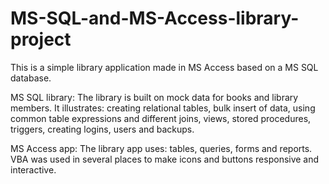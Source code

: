 # MS-SQL-and-MS-Access-library-project
This is a simple library application made in MS Access based on a MS SQL database.

MS SQL library:
The library is built on mock data for books and library members. It illustrates: creating relational tables, bulk insert of data, using common table expressions and different joins, views, stored procedures, triggers, creating logins, users and backups.

MS Access app:
The library app uses: tables, queries, forms and reports. VBA was used in several places to make icons and buttons responsive and interactive.
